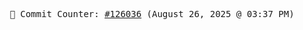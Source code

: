 <p align="center">
    <samp>
        📮 Commit Counter: <a href="https://github.com/Javascript-void0/Javascript-void0/commits/main">#126036</a> (August 26, 2025 @ 03:37 PM)
    </samp>
</p>